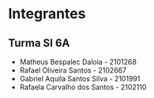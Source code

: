 # Integrantes
## Turma SI 6A
- Matheus Bespalec Daloia - 2101268
- Rafael Oliveira Santos - 2102667
- Gabriel Aquila Santos Silva - 2101991
- Rafaela Carvalho dos Santos - 2102110